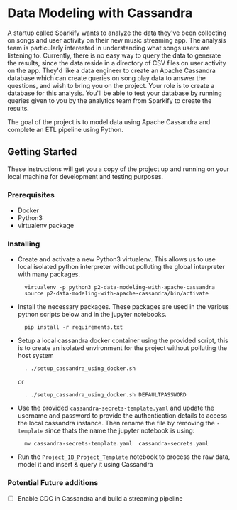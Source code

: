 # Data Modeling with Cassandra
A startup called Sparkify wants to analyze the data they've been collecting on songs and user activity on their new music streaming app. The analysis team is particularly interested in understanding what songs users are listening to. Currently, there is no easy way to query the data to generate the results, since the data reside in a directory of CSV files on user activity on the app.
They'd like a data engineer to create an Apache Cassandra database which can create queries on song play data to answer the questions, and wish to bring you on the project. Your role is to create a database for this analysis. You'll be able to test your database by running queries given to you by the analytics team from Sparkify to create the results.

The goal of the project is to model data using Apache Cassandra and complete an ETL pipeline using Python.

## Getting Started

These instructions will get you a copy of the project up and running on your local machine for development and testing purposes. 
### Prerequisites

- Docker
- Python3
- virtualenv package

### Installing

- Create and activate a new Python3 virtualenv. This allows us to use local isolated python interpreter without polluting the global interpreter with many packages.

        virtualenv -p python3 p2-data-modeling-with-apache-cassandra
        source p2-data-modeling-with-apache-cassandra/bin/activate
- Install the necessary packages. These packages are used in the various python scripts below and in the jupyter notebooks.
        
        pip install -r requirements.txt

- Setup a local cassandra docker container using the provided script, this is to create an isolated environment for the project without polluting the host system

        . ./setup_cassandra_using_docker.sh
        
   or 
   
        . ./setup_cassandra_using_docker.sh DEFAULTPASSWORD
        
- Use the provided `cassandra-secrets-template.yaml` and update the username and password to provide the authentication details to access the local cassandra instance. 
 Then rename the file by removing the `-template` since thats the name the jupyter notebook is using:

        mv cassandra-secrets-template.yaml  cassandra-secrets.yaml

- Run the `Project_1B_Project_Template` notebook to process the raw data, model it and insert & query it using Cassandra


### Potential Future additions
- [ ] Enable CDC in Cassandra and build a streaming pipeline 